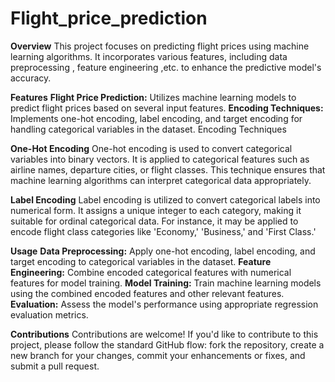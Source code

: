 # Flight_price_prediction  

**Overview**
This project focuses on predicting flight prices using machine learning algorithms. It incorporates various features, including data preprocessing , feature engineering ,etc. to enhance the predictive model's accuracy.

**Features**
**Flight Price Prediction:** Utilizes machine learning models to predict flight prices based on several input features.
**Encoding Techniques:** Implements one-hot encoding, label encoding, and target encoding for handling categorical variables in the dataset.
Encoding Techniques  

**One-Hot Encoding**
One-hot encoding is used to convert categorical variables into binary vectors. It is applied to categorical features such as airline names, departure cities, or flight classes. This technique ensures that machine learning algorithms can interpret categorical data appropriately.

**Label Encoding**
Label encoding is utilized to convert categorical labels into numerical form. It assigns a unique integer to each category, making it suitable for ordinal categorical data. For instance, it may be applied to encode flight class categories like 'Economy,' 'Business,' and 'First Class.'

**Usage**
**Data Preprocessing:** Apply one-hot encoding, label encoding, and target encoding to categorical variables in the dataset.
**Feature Engineering:** Combine encoded categorical features with numerical features for model training.
**Model Training:** Train machine learning models using the combined encoded features and other relevant features.
**Evaluation:** Assess the model's performance using appropriate regression evaluation metrics.

**Contributions**
Contributions are welcome! If you'd like to contribute to this project, please follow the standard GitHub flow: fork the repository, create a new branch for your changes, commit your enhancements or fixes, and submit a pull request.

